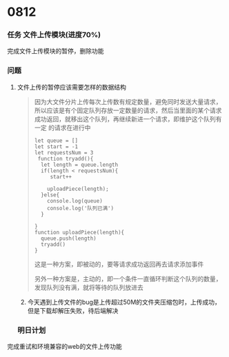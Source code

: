 # 0812

### 任务 文件上传模块(进度70%)

完成文件上传模块的暂停，删除功能

### 问题

1. 文件上传的暂停应该需要怎样的数据结构

   > 因为大文件分片上传每次上传数有规定数量，避免同时发送大量请求，所以应该是有个固定队列存放一定数量的请求，然后当里面的某个请求成功返回，就移出这个队列，再继续新进一个请求，即维护这个队列有一定 的请求在进行中
   >
   > ```
   > let queue = []
   > let start = -1
   > let requestsNum = 3
   >  function tryadd(){
   >   let length = queue.length
   >   if(length < requestsNum){
   >      start++
   > 
   >     uploadPiece(length);
   >   }else{
   >     console.log(queue)
   >     console.log('队列已满')
   >   }
   > 
   > }
   > function uploadPiece(length){
   >   queue.push(length)
   >   tryadd()
   > }
   > ```
   >
   > 这是一种方案，即被动的，要等请求成功返回再去请求添加事件
   >
   > 另外一种方案是，主动的，即一个条件一直循环判断这个队列的数量，发现队列没有满，就将等待的队列放进去

   2. 今天遇到上传文件的bug是上传超过50M的文件夹压缩包时，上传成功，但是下载却解压失败，待后端解决

   ### 明日计划

完成重试和环境兼容的web的文件上传功能



